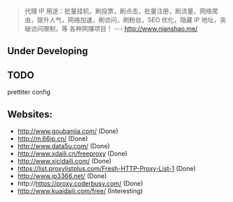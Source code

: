> 代理 IP 用途：批量挂机，刷投票，刷点击，批量注册，刷流量，网络爬虫，提升人气，网络加速，刷访问，刷粉丝，SEO 优化，隐藏 IP 地址，突破访问限制，等 各种网赚项目！ --- http://www.nianshao.me/

## Under Developing

## TODO

prettiter config

## Websites:

* http://www.goubanjia.com/ (Done)
* http://m.66ip.cn/ (Done)
* http://www.data5u.com/ (Done)
* http://www.xdaili.cn/freeproxy (Done)
* http://www.xicidaili.com/ (Done)
* https://list.proxylistplus.com/Fresh-HTTP-Proxy-List-1 (Done)
* http://www.ip3366.net/ (Done)
* http://https://proxy.coderbusy.com/ (Done)
* http://www.kuaidaili.com/free/ (Interesting)
